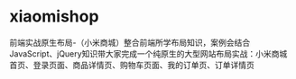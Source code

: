 # xiaomishop
前端实战原生布局-（小米商城）整合前端所学布局知识，案例会结合JavaScript、jQuery知识带大家完成一个纯原生的大型网站布局实战：小米商城首页、登录页面、商品详情页、购物车页面、我的订单页、订单详情页
